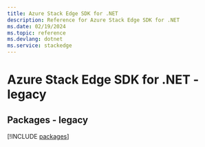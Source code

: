 ```yaml
---
title: Azure Stack Edge SDK for .NET
description: Reference for Azure Stack Edge SDK for .NET
ms.date: 02/19/2024
ms.topic: reference
ms.devlang: dotnet
ms.service: stackedge
---
```

# Azure Stack Edge SDK for .NET - legacy
## Packages - legacy
[!INCLUDE [packages](stack-edge-index.md)]